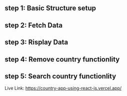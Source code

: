 
## step 1: Basic Structure setup

## step 2: Fetch Data

## step 3: Risplay Data

## step 4: Remove country functionlity

## step 5: Search country functionlity


Live Link: https://country-app-using-react-js.vercel.app/




